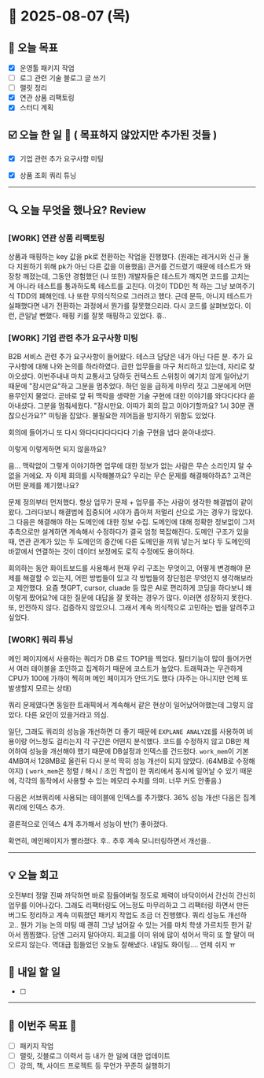 # 📆 2025-08-07 (목)
## 🥅 오늘 목표 
- [x] 운영툴 패키지 작업 
- [ ] 로그 관련 기술 블로그 글 쓰기 
- [ ] 랠릿 정리 
- [x] 연관 상품 리팩토링
- [x] 스터디 계획 

## ☑️ 오늘 한 일 📑 ( 목표하지 않았지만 추가된 것들 )
- [x] 기업 관련 추가 요구사항 미팅
- [x] 상품 조회 쿼리 튜닝


***

## 🔍️ 오늘 무엇을 했나요? Review
### [WORK] 연관 상품 리팩토링
상품과 매핑하는 key 값을 pk로 전환하는 작업을 진행했다. (원래는 레거시와 신규 둘 다 지원하기 위해 pk가 아닌 다른 값을 이용했음) 큰거를 건드렸기 때문에 테스트가 와장창 깨졌는데, 그동안 경험했던 (나 또한) 개발자들은 테스트가 깨지면 코드를 고치는게 아니라 테스트를 통과하도록 테스트를 고친다. 이것이 TDD인 척 하는 그냥 보여주기식 TDD의 폐해인데. 나 또한 무의식적으로 그러려고 했다. 근데 문득, 아니지 테스트가 실패했다면 내가 전환하는 과정에서 뭔가를 잘못했으리라. 다시 코드를 살펴보았다. 이런, 큰일날 뻔했다. 매핑 키를 잘못 매핑하고 있었다. 휴.. 

### [WORK] 기업 관련 추가 요구사항 미팅 
B2B 서비스 관련 추가 요구사항이 들어왔다. 테스크 담당은 내가 아닌 다른 분. 추가 요구사항에 대해 나와 논의를 하라하였다. 급한 업무들을 마구 처리하고 있는데, 자리로 찾아오셨다. 이번주내내 마치 교통사고 당하듯 컨텍스트 스위칭이 예기치 않게 일어났기 때문에 "잠시만요"하고 그분을 멈추었다. 하던 일을 급하게 마무리 짓고 그분에게 어떤 용무인지 물었다. 곧바로 앞 뒤 맥락을 생략한 기술 구현에 대한 이야기를 와다다다다 쏟아내셨다. 그분을 멈춰세웠다. "잠시만요. 이따가 회의 잡고 이야기할까요? 1시 30분 괜찮으신가요?" 미팅을 잡았다. 불필요한 끼어듬을 방지하기 위함도 있었다. 

회의에 들어가니 또 다시 와다다다다다다다 기술 구현을 냅다 쏟아내셨다. 

이렇게 이렇게하면 되지 않을까요? 

음... 맥락없이 그렇게 이야기하면 업무에 대한 정보가 없는 사람은 무슨 소리인지 알 수 없을 거에요. 자 이제 회의를 시작해볼까요?
우리는 무슨 문제를 해결해야하죠? 고객은 어떤 문제를 제기했나요? 

문제 정의부터 먼저했다. 항상 업무가 문제 + 업무를 주는 사람이 생각한 해결법이 같이 왔다. 그러다보니 해결법에 집중되어 시야가 좁아져 저멀리 산으로 가는 경우가 많았다. 
그 다음은 해결해야 하는 도메인에 대한 정보 수집. 도메인에 대해 정확한 정보없이 그저 추측으로만 설계하면 계속해서 수정하다가 결국 엄청 복잡해진다. 
도메인 구조가 있을 때, 연관 관계가 있는 두 도메인의 중간에 다른 도메인을 끼워 넣는거 보다 두 도메인의 바깥에서 연결하는 것이 데이터 보정에도 로직 수정에도 용이하다. 

회의하는 동안 화이트보드를 사용해서 현재 우리 구조는 무엇이고, 어떻게 변경해야 문제를 해결할 수 있는지, 어떤 방법들이 있고 각 방법들의 장단점은 무엇인지 생각해보라고 제안했다. 
요즘 챗GPT, cursor, cluade 등 많은 AI로 편리하게 코딩을 하다보니 왜 이렇게 짰어요?에 대한 질문에 대답을 잘 못하는 경우가 많다. 
이러면 성장하지 못한다. 또, 안전하지 않다. 검증하지 않았으니. 그래서 계속 의식적으로 고민하는 법을 알려주고 싶었다. 

### [WORK] 쿼리 튜닝 

메인 페이지에서 사용하는 쿼리가 DB 로드 TOP1을 찍었다. 필터기능이 많이 들어가면서 여러 테이블을 조인하고 집계하기 때문에 코스트가 높았다. 
트래픽과는 무관하게 CPU가 100에 가까이 찍히며 메인 페이지가 안뜨기도 했다 (자주는 아니지만 언제 또 발생할지 모르는 상태)

쿼리 문제였다면 동일한 트래픽에서 계속해서 같은 현상이 일어났어야했는데 그렇지 않았다. 다른 요인이 있을거라고 의심. 

일단, 그래도 쿼리의 성능을 개선하면 더 좋기 때문에 `EXPLANE ANALYZE`를 사용하여 비용이랑 어느정도 걸리는지 각 구간은 어떤지 분석했다. 
코드를 수정하지 않고 DB만 제어하여 성능을 개선해야 했기 때문에 DB설정과 인덱스를 건드렸다. 
`work_mem`이 기본 4MB여서 128MB로 올린뒤 다시 분석 딱히 성능 개선이 되지 않았다. (64MB로 수정해야지)
( `work_mem`은 정렬 / 해시 / 조인 작업이 한 쿼리에서 동시에 일어날 수 있기 때문에, 각각의 동작에서 사용할 수 있는 메모리 수치를 의미. 너무 커도 안좋음.)

다음은 서브쿼리에 사용되는 테이블에 인덱스를 추가했다. 36% 성능 개선! 다음은 집계 쿼리에 인덱스 추가. 

결론적으로 인덱스 4개 추가해서 성능이 반(?) 좋아졌다. 

확연히, 메인페이지가 빨라졌다. 후.. 추후 계속 모니터링하면서 개선을.. 

***

## 💡 오늘 회고
오전부터 정말 진짜 까닥하면 바로 잠들어버릴 정도로 체력이 바닥이어서 간신히 간신히 업무를 이어나갔다. 
그래도 리팩터링도 어느정도 마무리하고 그 리팩터링 하면서 만든 버그도 정리하고 계속 미뤄졌던 패키지 작업도 조금 더 진행했다. 
쿼리 성능도 개선하고.. 뭔가 기능 논의 미팅 때 괜히 그냥 넘어갈 수 있는 거를 마치 학생 가르치듯 한거 같아서 찜찜했다. 담엔 그러지 말아야지. 
회고를 이미 위에 많이 섞어서 딱히 또 할 말이 떠오르지 않는다. 역대급 힘들었던 오늘도 잘해냈다. 내일도 화이팅.... 
언제 쉬지 ㅠ 

## 🎯 내일 할 일
- [ ] 

***

## 🏁 이번주 목표 🏁
- [ ] 패키지 작업 
- [ ] 랠릿, 깃블로그 이력서 등 내가 한 일에 대한 업데이트 
- [ ] 강의, 책, 사이드 프로젝트 등 무언가 꾸준히 실행하기 

